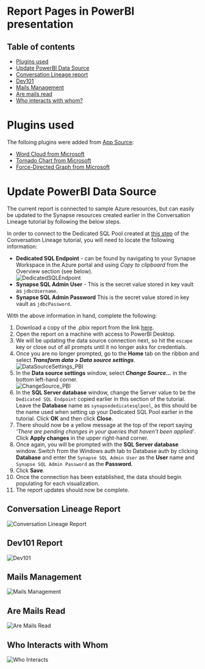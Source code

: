 # Report Pages in PowerBI presentation

## Table of contents
- [Plugins used](#plugins-used)
- [Update PowerBI Data Source](#update-powerbi-data-source)
- [Conversation Lineage report](#conversation-lineage-report)
- [Dev101](#dev101-report)
- [Mails Management](#mails-management)
- [Are mails read](#are-mails-read)
- [Who interacts with whom?](#who-interacts-with-whom)


# Plugins used

The folloing plugins were added from [App Source](https://appsource.microsoft.com/en-us/marketplace/apps):
- [Word Cloud from Microsoft](https://appsource.microsoft.com/en-us/product/power-bi-visuals/wa104380752?tab=overview)   
- [Tornado Chart from Microsoft](https://appsource.microsoft.com/en-us/product/power-bi-visuals/wa104380768?tab=overview)  
- [Force-Directed Graph from Microsoft](https://appsource.microsoft.com/en-us/product/power-bi-visuals/WA104380764?tab=overview)  

# Update PowerBI Data Source
The current report is connected to sample Azure resources, but can easily be updated to the Synapse resources created earlier in the Conversation Lineage tutorial by following the below steps.

In order to connect to the Dedicated SQL Pool created at [this step](../README.MD#create-a-synapse-dedicated-sql-pool) of the Conversation Lineage tutorial, you will need to locate the following information:

- **Dedicated SQL Endpoint** - can be found by navigating to your Synapse Workspace in the Azure portal and using *Copy to clipboard* from the Overview section (see below).    
![DedicatedSQLEndpoint](../docs/power_bi/DedicatedSQLEndpoint_PBI.png)  
- **Synapse SQL Admin User** - This is the secret value stored in key vault as `jdbcUsername`.  
- **Synapse SQL Admin Password** This is the secret value stored in key vault as `jdbcPassword`.  

With the above information in hand, complete the following:  
1. Download a copy of the .pbix report from the link [here](https://github.com/microsoftgraph/dataconnect-solutions/blob/main/solutions/conversation-lineage/power_bi_presentation/MGDC%20Conversation%20Lineage.pbix).  
2. Open the report on a machine with access to PowerBI Desktop.  
3. We will be updating the data source connection next, so hit the `escape` key or close out of all prompts until it no longer asks for credentials.  
4. Once you are no longer prompted, go to the **Home** tab on the ribbon and select ***Transform data > Data source settings***.  
![DataSourceSettings_PBI](../docs/power_bi/DataSourceSettings_PBI.png)   
5. In the **Data source settings** window, select ***Change Source...*** in the bottom left-hand corner.  
![ChangeSource_PBI](../docs/power_bi/ChangeSource_PBI.png)
6. In the **SQL Server database** window, change the Server value to be the `Dedicated SQL Endpoint` copied earlier in this section of the tutorial. Leave the **Database** name as `synapsededicatesqlpool`, as this should be the name used when setting up your Dedicated SQL Pool earlier in the tutorial. Click **OK** and then click **Close**.  
7. There should now be a yellow message at the top of the report saying *'There are pending changes in your queries that haven't been applied'*. Click **Apply changes** in the upper right-hand corner.  
8. Once again, you will be prompted with the **SQL Server database** window. Switch from the Windows auth tab to Database auth by clicking **Database** and enter the `Synapse SQL Admin User` as the **User** name and `Synapse SQL Admin Password` as the **Password**.  
9. Click **Save**.
10. Once the connection has been established, the data should begin populating for each visualization.  
11. The report updates should now be complete.
 


## Conversation Lineage Report
![Conversation Lineage Report](../docs/power_bi/conversation_lineage_report.png)

## Dev101 Report
![Dev101](../docs/power_bi/dev101.png)

## Mails Management
![Mails Management](../docs/power_bi/management_mails.png)

## Are Mails Read
![Are Mails Read](../docs/power_bi/are_mails_read.png)

## Who Interacts with Whom
![Who Interacts](../docs/power_bi/who_interacts.png)
